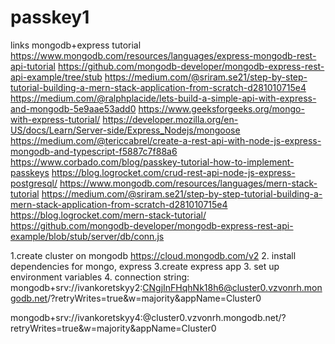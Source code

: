 # passkey1


links
mongodb+express tutorial
https://www.mongodb.com/resources/languages/express-mongodb-rest-api-tutorial
https://github.com/mongodb-developer/mongodb-express-rest-api-example/tree/stub
https://medium.com/@sriram.se21/step-by-step-tutorial-building-a-mern-stack-application-from-scratch-d281010715e4
https://medium.com/@ralphplacide/lets-build-a-simple-api-with-express-and-mongodb-5e9aae53add0
https://www.geeksforgeeks.org/mongo-with-express-tutorial/
https://developer.mozilla.org/en-US/docs/Learn/Server-side/Express_Nodejs/mongoose
https://medium.com/@tericcabrel/create-a-rest-api-with-node-js-express-mongodb-and-typescript-f5887c7f88a6
https://www.corbado.com/blog/passkey-tutorial-how-to-implement-passkeys
https://blog.logrocket.com/crud-rest-api-node-js-express-postgresql/
https://www.mongodb.com/resources/languages/mern-stack-tutorial
https://medium.com/@sriram.se21/step-by-step-tutorial-building-a-mern-stack-application-from-scratch-d281010715e4
https://blog.logrocket.com/mern-stack-tutorial/
https://github.com/mongodb-developer/mongodb-express-rest-api-example/blob/stub/server/db/conn.js


1.create cluster on mongodb https://cloud.mongodb.com/v2
2. install dependencies for mongo, express
3.create express app
3. set up environment variables
4. connection string: mongodb+srv://ivankoretskyy2:CNgjInFHqhNk18h6@cluster0.vzvonrh.mongodb.net/?retryWrites=true&w=majority&appName=Cluster0

mongodb+srv://ivankoretskyy4:<password>@cluster0.vzvonrh.mongodb.net/?retryWrites=true&w=majority&appName=Cluster0